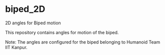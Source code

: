# biped_2D
2D angles for Biped motion

This repository contains angles for motion of the biped.

Note: The angles are configured for the biped belonging to Humanoid Team IIT Kanpur.
